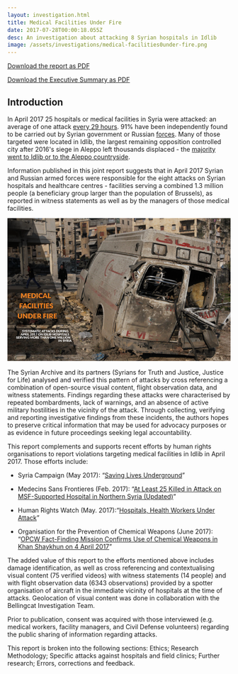 ```yaml
---
layout: investigation.html
title: Medical Facilities Under Fire
date: 2017-07-28T00:00:18.055Z
desc: An investigation about attacking 8 Syrian hospitals in Idlib
image: /assets/investigations/medical-facilities0under-fire.png
---
```

[Download the report as PDF](https://media.syrianarchive.org/owncloud/index.php/s/jXNvGveBP2biIdl)

[Download the Executive Summary as PDF](https://media.syrianarchive.org/owncloud/index.php/s/Q9bZGzlpV0awsfy)

## Introduction
In April 2017 25 hospitals or medical facilities in Syria were attacked: an average of one attack [every 29 hours][3]. 91% have been independently found to be carried out by Syrian government or Russian [forces][4]. Many of those targeted were located in Idlib, the largest remaining opposition controlled city after 2016's siege in Aleppo left thousands displaced - the [majority went to Idlib or to the Aleppo countryside][5].

Information published in this joint report suggests that in April 2017 Syrian and Russian armed forces were responsible for the eight attacks on Syrian hospitals and healthcare centres - facilities serving a combined 1.3 million people (a beneficiary group larger than the population of Brussels), as reported in witness statements as well as by the managers of those medical facilities.

![Medical Facilities Under Fire][6]

The Syrian Archive and its partners (Syrians for Truth and Justice, Justice for Life) analysed and verified this pattern of attacks by cross referencing a combination of open-source visual content, flight observation data, and witness statements. Findings regarding these attacks were characterised by repeated bombardments, lack of warnings, and an absence of active military hostilities in the vicinity of the attack. Through collecting, verifying and reporting investigative findings from these incidents, the authors hopes to preserve critical information that may be used for advocacy purposes or as evidence in future proceedings seeking legal accountability.

This report complements and supports recent efforts by human rights organisations to report violations targeting medical facilities in Idlib in April 2017. Those efforts include:

* Syria Campaign (May 2017): “[Saving Lives Underground](https://d1p8u7ytnu6qui.cloudfront.net/Saving%20Lives%20Underground%20report.pdf)”

* Medecins Sans Frontieres (Feb. 2017): “[At Least 25 Killed in Attack on MSF-Supported Hospital in Northern Syria (Updated)](http://www.doctorswithoutborders.org/article/least-25-killed-attack-msf-supported-hospital-northern-syria-updated)”

* Human Rights Watch (May. 2017):“[Hospitals, Health Workers Under Attack](https://www.hrw.org/news/2017/05/24/hospitals-health-workers-under-attack)”

* Organisation for the Prevention of Chemical Weapons (June 2017): “[OPCW Fact-Finding Mission Confirms Use of Chemical Weapons in Khan Shaykhun on 4 April 2017](https://www.opcw.org/news/article/opcw-fact-finding-mission-confirms-use-of-chemical-weapons-in-khan-shaykhun-on-4-april-2017/)”

The added value of this report to the efforts mentioned above includes damage identification, as well as cross referencing and contextualising visual content (75 verified videos) with witness statements (14 people) and with flight observation data (6343 observations) provided by a spotter organisation of aircraft in the immediate vicinity of hospitals at the time of attacks. Geolocation of visual content was done in collaboration with the Bellingcat Investigation Team.

Prior to publication, consent was acquired with those interviewed (e.g. medical workers, facility managers, and Civil Defense volunteers) regarding the public sharing of information regarding attacks.

This report is broken into the following sections: Ethics; Research Methodology; Specific attacks against hospitals and field clinics; Further research; Errors, corrections and feedback.

[1]: https://media.syrianarchive.org/owncloud/index.php/s/jXNvGveBP2biIdl
[2]: https://media.syrianarchive.org/owncloud/index.php/s/Q9bZGzlpV0awsfy
[3]: https://www.theguardian.com/global-development/2017/may/11/doctors-syria-crowdfunding-maintain-underground-field-hospitals
[4]: http://foreignpolicy.com/2017/05/31/syria-hospitals-assad-civil-war-russia-usaid/
[5]: http://www.aljazeera.com/indepth/features/2017/01/displaced-syrians-stuck-limbo-idlib-taiba-camp-170129054623992.html
[6]: /assets/cover-photo-web.width-800.png
